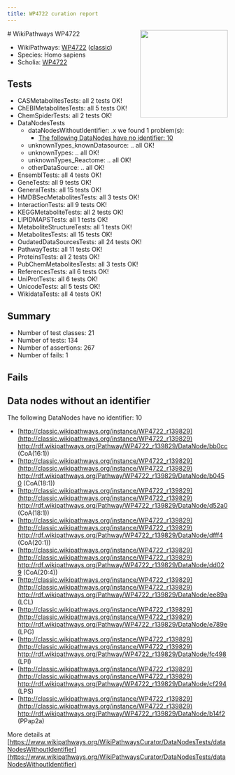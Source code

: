 ```yaml
---
title: WP4722 curation report
---
```


<img style="float: right; width: 200px" src="https://upload.wikimedia.org/wikipedia/commons/thumb/8/83/Wplogo_with_text_500.png/640px-Wplogo_with_text_500.png" />
# WikiPathways WP4722

* WikiPathways: [WP4722](https://wikipathways.org/pathways/WP4722) ([classic](https://classic.wikipathways.org/instance/WP4722))
* Species: Homo sapiens
* Scholia: [WP4722](https://scholia.toolforge.org/wikipathways/WP4722)
## Tests
* CASMetabolitesTests: all 2 tests OK!
* ChEBIMetabolitesTests: all 5 tests OK!
* ChemSpiderTests: all 2 tests OK!
* DataNodesTests
    * dataNodesWithoutIdentifier: .x we found 1 problem(s):
        * [The following DataNodes have no identifier: 10](#8792c490)
    * unknownTypes_knownDatasource: .. all OK!
    * unknownTypes: .. all OK!
    * unknownTypes_Reactome: .. all OK!
    * otherDataSource: .. all OK!
* EnsemblTests: all 4 tests OK!
* GeneTests: all 9 tests OK!
* GeneralTests: all 15 tests OK!
* HMDBSecMetabolitesTests: all 3 tests OK!
* InteractionTests: all 9 tests OK!
* KEGGMetaboliteTests: all 2 tests OK!
* LIPIDMAPSTests: all 1 tests OK!
* MetaboliteStructureTests: all 1 tests OK!
* MetabolitesTests: all 15 tests OK!
* OudatedDataSourcesTests: all 24 tests OK!
* PathwayTests: all 11 tests OK!
* ProteinsTests: all 2 tests OK!
* PubChemMetabolitesTests: all 3 tests OK!
* ReferencesTests: all 6 tests OK!
* UniProtTests: all 6 tests OK!
* UnicodeTests: all 5 tests OK!
* WikidataTests: all 4 tests OK!


## Summary

* Number of test classes: 21
* Number of tests: 134
* Number of assertions: 267
* Number of fails: 1

## Fails

<a name="8792c490" />

## Data nodes without an identifier

The following DataNodes have no identifier: 10

* [http://classic.wikipathways.org/instance/WP4722_r139829](http://classic.wikipathways.org/instance/WP4722_r139829) http://rdf.wikipathways.org/Pathway/WP4722_r139829/DataNode/bb0cc (CoA(16:1))
* [http://classic.wikipathways.org/instance/WP4722_r139829](http://classic.wikipathways.org/instance/WP4722_r139829) http://rdf.wikipathways.org/Pathway/WP4722_r139829/DataNode/b0450 (CoA(18:1))
* [http://classic.wikipathways.org/instance/WP4722_r139829](http://classic.wikipathways.org/instance/WP4722_r139829) http://rdf.wikipathways.org/Pathway/WP4722_r139829/DataNode/d52a0 (CoA(18:1))
* [http://classic.wikipathways.org/instance/WP4722_r139829](http://classic.wikipathways.org/instance/WP4722_r139829) http://rdf.wikipathways.org/Pathway/WP4722_r139829/DataNode/dfff4 (CoA(20:1))
* [http://classic.wikipathways.org/instance/WP4722_r139829](http://classic.wikipathways.org/instance/WP4722_r139829) http://rdf.wikipathways.org/Pathway/WP4722_r139829/DataNode/dd029 (CoA(20:4))
* [http://classic.wikipathways.org/instance/WP4722_r139829](http://classic.wikipathways.org/instance/WP4722_r139829) http://rdf.wikipathways.org/Pathway/WP4722_r139829/DataNode/ee89a (LCL)
* [http://classic.wikipathways.org/instance/WP4722_r139829](http://classic.wikipathways.org/instance/WP4722_r139829) http://rdf.wikipathways.org/Pathway/WP4722_r139829/DataNode/e789e (LPG)
* [http://classic.wikipathways.org/instance/WP4722_r139829](http://classic.wikipathways.org/instance/WP4722_r139829) http://rdf.wikipathways.org/Pathway/WP4722_r139829/DataNode/fc498 (LPI)
* [http://classic.wikipathways.org/instance/WP4722_r139829](http://classic.wikipathways.org/instance/WP4722_r139829) http://rdf.wikipathways.org/Pathway/WP4722_r139829/DataNode/cf294 (LPS)
* [http://classic.wikipathways.org/instance/WP4722_r139829](http://classic.wikipathways.org/instance/WP4722_r139829) http://rdf.wikipathways.org/Pathway/WP4722_r139829/DataNode/b14f2 (PPap2a)


More details at [https://www.wikipathways.org/WikiPathwaysCurator/DataNodesTests/dataNodesWithoutIdentifier](https://www.wikipathways.org/WikiPathwaysCurator/DataNodesTests/dataNodesWithoutIdentifier)

